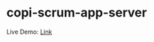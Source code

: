 # copi-scrum-app-server

Live Demo: <a href="https://copi-scrum-api.onrender.com/" target="_blank">Link</a>
